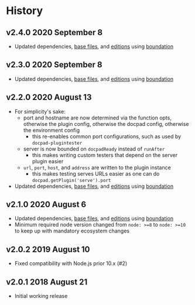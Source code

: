 # History

## v2.4.0 2020 September 8

-   Updated dependencies, [base files](https://github.com/bevry/base), and [editions](https://editions.bevry.me) using [boundation](https://github.com/bevry/boundation)

## v2.3.0 2020 September 8

-   Updated dependencies, [base files](https://github.com/bevry/base), and [editions](https://editions.bevry.me) using [boundation](https://github.com/bevry/boundation)

## v2.2.0 2020 August 13

-   For simplicity's sake:
    -   port and hostname are now determined via the function opts, otherwise the plugin config, otherwise the docpad config, otherwise the environment config
        -   this re-enables common port configurations, such as used by `docpad-plugintester`
    -   server is now bounded on `docpadReady` instead of `runAfter`
        -   this makes writing custom testers that depend on the server plugin easier
    -   `url`, `port`, `host`, and `address` are written to the plugin instance
        -   this makes testing serves URLs easier as one can do `docpad.getPlugin('serve').port`
-   Updated dependencies, [base files](https://github.com/bevry/base), and [editions](https://editions.bevry.me) using [boundation](https://github.com/bevry/boundation)

## v2.1.0 2020 August 6

-   Updated dependencies, [base files](https://github.com/bevry/base), and [editions](https://editions.bevry.me) using [boundation](https://github.com/bevry/boundation)
-   Minimum required node version changed from `node: >=8` to `node: >=10` to keep up with mandatory ecosystem changes

## v2.0.2 2019 August 10

-   Fixed compatibility with Node.js prior 10.x (#2)

## v2.0.1 2018 August 21

-   Initial working release

